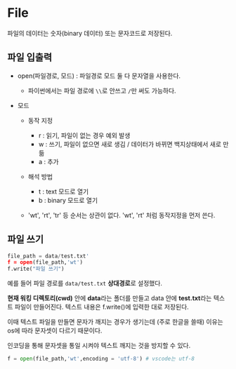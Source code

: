 # File

파일의 데이터는 숫자(binary 데이터) 또는 문자코드로 저장된다.

## 파일 입출력

- open(파일경로, 모드)  : 파일경로 모드 둘 다 문자열을 사용한다.

  - 파이썬에서는 파일 경로에 `\\`로 안쓰고 `/`만 써도 가능하다.  

- 모드

  - 동작 지정
    - r : 읽기, 파일이 없는 경우 예외 발생
    - w :  쓰기, 파일이 없으면 새로 생김 / 데이터가 바뀌면 백지상태에서 새로 만듦
    - a : 추가 

  - 해석 방법
    - t : text 모드로 열기
    - b : binary 모드로 열기
  - 'wt', 'rt', 'tr' 등 순서는 상관이 없다. 'wt', 'rt' 처럼 동작지정을 먼저 쓴다.

## 파일 쓰기

```python
file_path = data/test.txt'
f = open(file_path,'wt')
f.write("파일 쓰기")
```

예를 들어 파일 경로를 `data/test.txt` **상대경로**로 설정했다. 

**현재 워킹 디렉토리(cwd)** 안에 **data**라는 폴더를 만들고 data 안에 **test.txt**라는 텍스트 파일이 만들어진다. 텍스트 내용은 f.write()에 입력한 대로 저장된다.

이때 텍스트 파일을 만들면 문자가 깨지는 경우가  생기는데 (주로 한글을 쓸때) 이유는 os에 따라 문자셋이 다르기 때문이다. 

인코딩을 통해 문자셋을 통일 시켜야 텍스트 깨지는 것을 방지할 수 있다.

```python
f = open(file_path,'wt',encoding = 'utf-8')	# vscode는 utf-8
```



